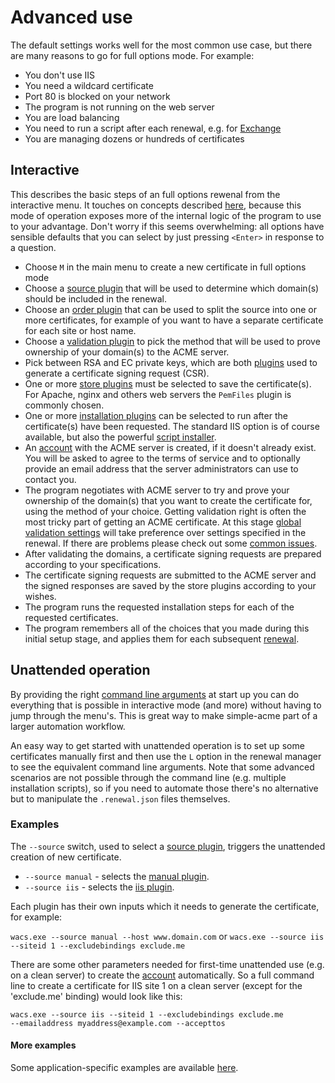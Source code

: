 ---
---
# Advanced use
The default settings works well for the most common use case, but there are many 
reasons to go for full options mode. For example:
- You don't use IIS
- You need a wildcard certificate
- Port 80 is blocked on your network 
- The program is not running on the web server
- You are load balancing
- You need to run a script after each renewal, e.g. for [Exchange](/manual/advanced-use/examples/exchange)
- You are managing dozens or hundreds of certificates

## Interactive
This describes the basic steps of an full options rewenal from the interactive menu. It touches 
on concepts described [here](/reference/plugins/), because this mode of operation 
exposes more of the internal logic of the program to use to your advantage. Don't worry if
this seems overwhelming: all options have sensible defaults that you can select by just 
pressing `<Enter>` in response to a question.

- Choose `M` in the main menu to create a new certificate in full options mode
- Choose a [source plugin](/reference/plugins/source/) that will be used 
  to determine which domain(s) should be included in the renewal.
- Choose an [order plugin](/reference/plugins/order/) that can be used to split the source
  into one or more certificates, for example of you want to have a separate certificate for
  each site or host name.
- Choose a [validation plugin](/reference/plugins/validation/) to pick the
  method that will be used to prove ownership of your domain(s) to the ACME server.
- Pick between RSA and EC private keys, which are both [plugins](/reference/plugins/csr/) 
  used to generate a certificate signing request (CSR). 
- One or more [store plugins](/reference/plugins/store/) must be selected to save
  the certificate(s). For Apache, nginx and others web servers the `PemFiles` plugin is commonly 
  chosen.
- One or more [installation plugins](/reference/plugins/installation/) can be selected 
  to run after the certificate(s) have been requested. The standard IIS option is of course 
  available, but also the powerful [script installer](/reference/plugins/installation/script).
- An [account](/manual/account-management) with the ACME server is created, if it doesn't already exist. You will be 
  asked to agree to the terms of service and to optionally provide an email address that the server 
  administrators can use to contact you.
- The program negotiates with ACME server to try and prove your ownership of the domain(s) that you want to 
  create the certificate for, using the method of your choice. Getting validation right is often the most tricky 
  part of getting an ACME certificate. At this stage [global validation settings](/manual/advanced-use/global-validation) 
  will take preference over settings specified in the renewal. If there are problems please check out some 
  [common issues](/manual/validation-problems).
- After validating the domains, a certificate signing requests are prepared according to 
  your specifications.
- The certificate signing requests are submitted to the ACME server and the signed responses are saved 
  by the store plugins according to your wishes.
- The program runs the requested installation steps for each of the requested certificates.
- The program remembers all of the choices that you made during this initial setup stage, and applies them 
for each subsequent [renewal](/manual/automatic-renewal).

## Unattended operation
By providing the right [command line arguments](/reference/cli) at start up you can do 
everything that is possible in interactive mode (and more) without having to jump through the menu's.
This is great way to make simple-acme part of a larger automation workflow.

An easy way to get started with unattended operation is to set up some certificates manually first and then 
use the `L` option in the renewal manager to see the equivalent command line arguments. Note that some 
advanced scenarios are not possible through the command line (e.g. multiple installation scripts), so if you
need to automate those there's no alternative but to manipulate the `.renewal.json` files themselves.

### Examples
The `‑‑source` switch, used to select a [source plugin](/reference/plugins/source/), 
triggers the unattended creation of new certificate.

- `‑‑source manual` - selects the [manual plugin](/reference/plugins/source/manual).
- `‑‑source iis` - selects the [iis plugin](/reference/plugins/source/iis).

Each plugin has their own inputs which it needs to generate the certificate, for example:

```wacs.exe ‑‑source manual ‑‑host www.domain.com``` or 
```wacs.exe ‑‑source iis ‑‑siteid 1 ‑‑excludebindings exclude.me```

There are some other parameters needed for first-time unattended use (e.g. on a clean server) 
to create the [account](/manual/account-management) automatically. So a full command line to create a certificate for
 IIS site 1 on a clean server (except for the 'exclude.me' binding) would look like this:

```wacs.exe ‑‑source iis ‑‑siteid 1 ‑‑excludebindings exclude.me ‑‑emailaddress myaddress@example.com ‑‑accepttos```

#### More examples
Some application-specific examples are available [here](/manual/advanced-use/examples).
